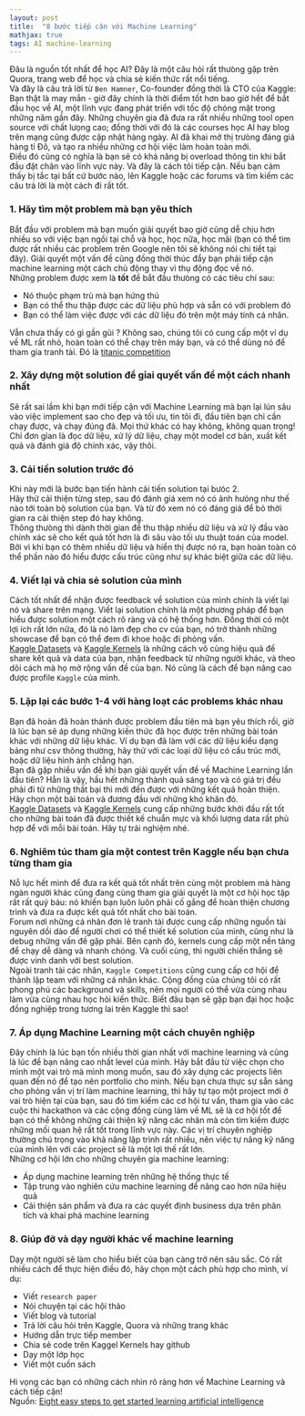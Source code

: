 ```yaml
---
layout: post
title:  "8 bước tiếp cận với Machine Learning"
mathjax: true
tags: AI machine-learning
---
```

Đâu là nguồn tốt nhất để học AI? Đây là một câu hỏi rất thưòng gặp trên Quora, trang web để học và chia sẻ kiến thức rất nổi tiếng.
<br>
Và đây là câu trả lời từ `Ben Hamner`, Co-founder đồng thời là CTO của Kaggle:
<br>
Bạn thật là may mắn - giờ đây chính là thời điểm tốt hơn bao giờ hết để bắt đầu học về AI, một lĩnh vực đang phát triển với tốc độ chóng mặt trong những năm gần đây. Những chuyên gia đã đưa ra rất nhiều những tool open source với chất lưọng cao; đồng thời với đó là các courses học AI hay blog trên mạng cũng được cập nhật hàng ngày. AI đã khai mở thị trưòng đáng giá hàng tỉ Đô, và tạo ra nhiều những cơ hội việc làm hoàn toàn mới.
<br>
Điều đó cũng có nghĩa là bạn sẽ có khả năng bị overload thông tin khi bắt đầu đặt chân vào lĩnh vực này. Và đây là cách tôi tiếp cận. Nếu bạn cảm thấy bị tắc tại bất cứ bước nào, lên Kaggle hoặc các forums và tìm kiếm các câu trả lời là một cách đi rất tốt.
<br>

### 1. Hãy tìm một problem mà bạn yêu thích
Bắt đầu với problem mà bạn muốn giải quyết bao giờ cũng dễ chịu hơn nhiều so với việc bạn ngồi tại chỗ và học, học nữa, học mãi (bạn có thể tìm được rất nhiều các problem trên Google nên tôi sẽ không nói chi tiết tại đây). Giải quyết một vấn đề cũng đồng thời thúc đẩy bạn phải tiếp cận machine learning một cách chủ động thay vì thụ động đọc về nó.
<br>
Những problem được xem là **tốt** để bắt đầu thưòng có các tiêu chí sau:

- Nó thuộc phạm trù mà bạn hứng thú
- Bạn có thể thu thập được các dữ liệu phù hợp và sẵn có với problem đó
- Bạn có thể làm việc được với các dữ liệu đó trên một máy tính cá nhân.

Vẫn chưa thấy có gì gần gũi ? Không sao, chúng tôi có cung cấp một ví dụ về ML rất nhỏ, hoàn toàn có thể chạy trên máy bạn, và có thể dùng nó để tham gia tranh tài. Đó là [titanic competition](!https://www.kaggle.com/c/titanic)

### 2. Xây dựng một solution để gỉai quyết vấn đề một cách nhanh nhất
Sẽ rất sai lầm khi bạn mới tiếp cận với Machine Learning mà bạn lại lún sâu vào việc implement sao cho đẹp và tối ưu, tin tôi đi, đầu tiên bạn chỉ cần chạy được, và chạy đúng đã. Mọi thứ khác có hay không, không quan trọng!
<br>
Chỉ đơn gỉan là đọc dữ liệu, xử lý dữ liệu, chạy một model cơ bản, xuất kết quả và đánh giá độ chính xác, vậy thôi.

### 3. Cải tiến solution trước đó
Khi này mới là bước bạn tiến hành cải tiến solution tại bưóc 2.<br>
Hãy thử cải thiện từng step, sau đó đánh giá xem nó có ảnh hưỏng như thế nào tới toàn bộ solution của bạn. Và từ đó xem nó có đáng giá để bỏ thời gian ra cải thiện step đó hay không.
<br>
Thông thưòng thì dành thời gian để thu thập nhiều dữ liệu và xử lý đầu vào chính xác sẽ cho kết quả tốt hơn là đi sâu vào tối ưu thuật toán của model. Bởi vì khi bạn có thêm nhiều dữ liệu và hiển thị được nó ra, bạn hoàn toàn có thể phần nào đó hiểu được cấu trúc cũng như sự khác biệt giữa các dữ liệu.

### 4. Viết lại và chia sẻ solution của mình
Cách tốt nhất để nhận được feedback về solution của mình chính là viết lại nó và share trên mạng. Viết lại solution chính là một phương pháp để bạn hiểu được solution một cách rõ ràng và có hệ thống hơn. Đồng thời có một lợi ích rất lớn nữa, đó là nó làm đẹp cho cv của bạn, nó trở thành những showcase để bạn có thể đem đi khoe hoặc đi phỏng vấn.
<br>
[Kaggle Datasets](!https://www.kaggle.com/datasets) và [Kaggle Kernels](!https://www.kaggle.com/kernels) là những cách vô cùng hiệu quả để share kết quả và data của bạn, nhận feedback từ những người khác, và theo dõi cách mà họ mở rộng vấn đề của bạn. Nó cũng là cách để bạn nâng cao được profile `Kaggle` của mình.

### 5. Lặp lại các bước 1-4 với hàng loạt các problems khác nhau
Bạn đã hoàn đã hoàn thành được problem đầu tiên mà bạn yêu thích rồi, giờ là lúc bạn sẽ áp dụng những kiến thức đã học được trên những bài toán khác với những dữ liệu khác.
Ví dụ bạn đã làm với các dữ liệu kiểu dạng bảng như csv thông thường, hãy thử với các loại dữ liệu có cấu trúc mới, hoặc dữ liệu hình ảnh chẳng hạn.
<br>
Bạn đã gặp nhiều vấn đề khi bạn giải quyết vấn đề về Machine Learning lần đầu tiên? Hẳn là vậy, hầu hết những thành quả sáng tạo và có giá trị đều phải đi từ những thất bại thì mới đến được với những kết quả hoàn thiện. Hãy chọn một bài toán và đương đầu với những khó khăn đó.
<br>
[Kaggle Datasets](!https://www.kaggle.com/datasets) và [Kaggle Kernels](!https://www.kaggle.com/kernels) cung cấp những bước khởi đầu rất tốt cho những bài toán đã được thiết kế chuẩn mực và khối lượng data rất phù hợp để với mỗi bài toán. Hãy tự trải nghiệm nhé.

### 6. Nghiêm túc tham gia một contest trên Kaggle nếu bạn chưa từng tham gia
Nỗ lực hết mình để đưa ra kết quả tốt nhất trên cùng một problem mà hàng ngàn người khác cũng đang cùng tham gia giải quyết là một cơ hội học tập rất rất quý báu: nó khiến bạn luôn luôn phải cố gắng để hoàn thiện chương trình và đưa ra được kết quả tốt nhất cho bài toán.
<br>
Forum nơi những cá nhân đơn lẻ tranh tài được cung cấp những nguồn tài nguyên dồi dào để người chơi có thể thiết kế solution của mình, cũng như là debug những vấn đề gặp phải. Bên cạnh đó, kernels cung cấp một nền tảng để chạy dễ dàng và nhanh chóng. Và cuối cùng, thì người chiến thắng sẽ được vinh danh với best solution.
<br>
Ngoài tranh tài các nhân, `Kaggle Competitions` cũng cung cấp cơ hội để  thành lập team với những cá nhân khác. Cộng đồng của chúng tôi có rất phong phú các background và skills, nên mọi người có thể vừa cùng nhau làm vừa cùng nhau học hỏi kiến thức. Biết đâu bạn sẽ gặp bạn đại học hoặc đồng nghiệp trong tương lai trên Kaggle thì sao!

### 7. Áp dụng Machine Learning một cách chuyên nghiệp
Đây chính là lúc bạn tốn nhiều thời gian nhất với machine learning và cũng là lúc để bạn nâng cao nhất level của mình. Hãy bắt đầu từ việc chọn cho mình một vai trò mà mình mong muốn, sau đó xây dựng các projects liên quan đến nó để tạo nên portfolio cho mình. Nếu bạn chưa thực sự sẵn sàng cho phỏng vấn vị trí làm machine learning, thì hãy tự tạo một project mới ở vai trò hiện tại của bạn, sau đó tìm kiếm các cơ hội tư vấn, tham gia vào các cuộc thi hackathon và các cộng đồng cùng làm về ML sẽ là cơ hội tốt để bạn có thể không những cải thiện kỹ năng các nhân mà còn tìm kiếm được những mối quan hệ rất tốt trong lĩnh vực này. Các vị trí chuyên nghiệp thường chú trọng vào khả năng lập trình rất nhiều, nên việc tự nâng kỹ năng của mình lên với các project sẽ là một lợi thế rất lớn.
<br>
Những cơ hội lớn cho những chuyên gia machine learning:

- Áp dụng machine learning trên những hệ thống thực tế
- Tập trung vào nghiên cứu machine learning để nâng cao hơn nữa hiệu quả
- Cải thiện sản phẩm và đưa ra các quyết định business dựa trên phân tích và khai phá machine learning

### 8. Giúp đỡ và dạy người khác về machine learning
Dạy một người sẽ làm cho hiểu biết của bạn càng trở nên sâu sắc. Có rất nhiều cách để thực hiện điều đó, hãy chọn một cách phù hợp cho mình, ví dụ:

- Viết `research paper`
- Nói chuyện tại các hội thảo
- Viết blog và tutorial
- Trả lời câu hỏi trên Kaggle, Quora và những trang khác
- Hướng dẫn trực tiếp member
- Chia sẻ code trên Kaggel Kernels hay github
- Dạy một lớp học
- Viết một cuốn sách

Hi vọng các bạn có những cách nhìn rõ ràng hơn về Machine Learning và cách tiếp cận!
<br>Nguồn: [Eight easy steps to get started learning artificial intelligence](https://www.forbes.com/sites/quora/2017/04/05/eight-easy-steps-to-get-started-learning-artificial-intelligence/#15ae0770b117)
